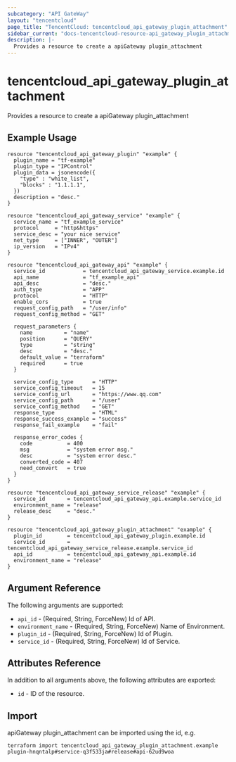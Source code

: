 ```yaml
---
subcategory: "API GateWay"
layout: "tencentcloud"
page_title: "TencentCloud: tencentcloud_api_gateway_plugin_attachment"
sidebar_current: "docs-tencentcloud-resource-api_gateway_plugin_attachment"
description: |-
  Provides a resource to create a apiGateway plugin_attachment
---
```


# tencentcloud_api_gateway_plugin_attachment

Provides a resource to create a apiGateway plugin_attachment

## Example Usage

```hcl
resource "tencentcloud_api_gateway_plugin" "example" {
  plugin_name = "tf-example"
  plugin_type = "IPControl"
  plugin_data = jsonencode({
    "type" : "white_list",
    "blocks" : "1.1.1.1",
  })
  description = "desc."
}

resource "tencentcloud_api_gateway_service" "example" {
  service_name = "tf_example_service"
  protocol     = "http&https"
  service_desc = "your nice service"
  net_type     = ["INNER", "OUTER"]
  ip_version   = "IPv4"
}

resource "tencentcloud_api_gateway_api" "example" {
  service_id            = tencentcloud_api_gateway_service.example.id
  api_name              = "tf_example_api"
  api_desc              = "desc."
  auth_type             = "APP"
  protocol              = "HTTP"
  enable_cors           = true
  request_config_path   = "/user/info"
  request_config_method = "GET"

  request_parameters {
    name          = "name"
    position      = "QUERY"
    type          = "string"
    desc          = "desc."
    default_value = "terraform"
    required      = true
  }

  service_config_type      = "HTTP"
  service_config_timeout   = 15
  service_config_url       = "https://www.qq.com"
  service_config_path      = "/user"
  service_config_method    = "GET"
  response_type            = "HTML"
  response_success_example = "success"
  response_fail_example    = "fail"

  response_error_codes {
    code           = 400
    msg            = "system error msg."
    desc           = "system error desc."
    converted_code = 407
    need_convert   = true
  }
}

resource "tencentcloud_api_gateway_service_release" "example" {
  service_id       = tencentcloud_api_gateway_api.example.service_id
  environment_name = "release"
  release_desc     = "desc."
}

resource "tencentcloud_api_gateway_plugin_attachment" "example" {
  plugin_id        = tencentcloud_api_gateway_plugin.example.id
  service_id       = tencentcloud_api_gateway_service_release.example.service_id
  api_id           = tencentcloud_api_gateway_api.example.id
  environment_name = "release"
}
```

## Argument Reference

The following arguments are supported:

* `api_id` - (Required, String, ForceNew) Id of API.
* `environment_name` - (Required, String, ForceNew) Name of Environment.
* `plugin_id` - (Required, String, ForceNew) Id of Plugin.
* `service_id` - (Required, String, ForceNew) Id of Service.

## Attributes Reference

In addition to all arguments above, the following attributes are exported:

* `id` - ID of the resource.



## Import

apiGateway plugin_attachment can be imported using the id, e.g.

```
terraform import tencentcloud_api_gateway_plugin_attachment.example plugin-hnqntalp#service-q3f533ja#release#api-62ud9woa
```

